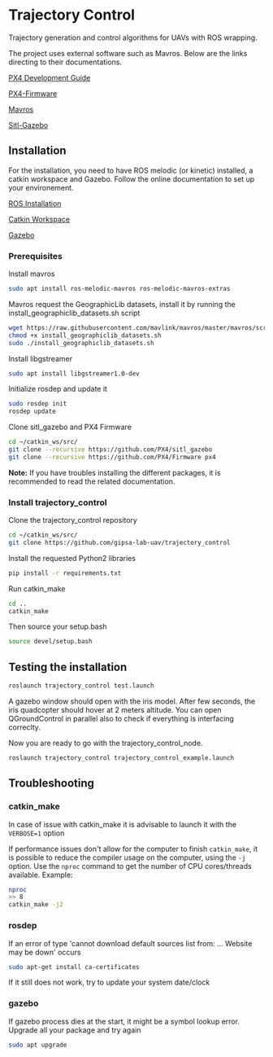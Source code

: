 # Trajectory Control
Trajectory generation and control algorithms for UAVs with ROS wrapping.

The project uses external software such as Mavros. Below are the links directing to their documentations.

[PX4 Development Guide](https://dev.px4.io/v1.9.0/en/)

[PX4-Firmware](https://github.com/PX4/Firmware)

[Mavros](https://github.com/mavlink/mavros/)

[Sitl-Gazebo](https://github.com/PX4/sitl_gazebo)

## Installation
For the installation, you need to have ROS melodic (or kinetic) installed, a catkin workspace and Gazebo. Follow the online documentation to set up your environement.

[ROS Installation](http://wiki.ros.org/melodic/Installation/Ubuntu)

[Catkin Workspace](http://wiki.ros.org/catkin/Tutorials/create_a_workspace)

[Gazebo](http://gazebosim.org/tutorials?tut=install_ubuntu&cat=install)

### Prerequisites
Install mavros

```bash
sudo apt install ros-melodic-mavros ros-melodic-mavros-extras
```

Mavros request the GeographicLib datasets, install it by running the install_geographiclib_datasets.sh script

```bash
wget https://raw.githubusercontent.com/mavlink/mavros/master/mavros/scripts/install_geographiclib_datasets.sh
chmod +x install_geographiclib_datasets.sh
sudo ./install_geographiclib_datasets.sh
```
Install libgstreamer

```bash
sudo apt install libgstreamer1.0-dev
```

Initialize rosdep and update it

```bash
sudo rosdep init
rosdep update
```

Clone sitl_gazebo and PX4 Firmware

```bash
cd ~/catkin_ws/src/
git clone --recursive https://github.com/PX4/sitl_gazebo
git clone --recursive https://github.com/PX4/Firmware px4
```

**Note:** If you have troubles installing the different packages, it is recommended to read the related documentation.

### Install trajectory_control
Clone the trajectory_control repository
```bash
cd ~/catkin_ws/src/
git clone https://github.com/gipsa-lab-uav/trajectory_control
```

Install the requested Python2 libraries

```bash
pip install -r requirements.txt
```

Run catkin_make
```bash
cd ..
catkin_make
```

Then source your setup.bash

```bash
source devel/setup.bash
```

## Testing the installation
```bash
roslaunch trajectory_control test.launch
```

A gazebo window should open with the iris model. After few seconds, the iris quadcopter should hover at 2 meters altitude. You can open QGroundControl in parallel also to check if everything is interfacing correclty.

Now you are ready to go with the trajectory_control_node.

```bash
roslaunch trajectory_control trajectory_control_example.launch
```

## Troubleshooting

### catkin_make

In case of issue with catkin_make it is advisable to launch it with the ```VERBOSE=1``` option

If performance issues don't allow for the computer to finish `catkin_make`, it is possible to reduce the compiler usage on the computer, using the `-j` option. Use the `nproc` command to get the number of CPU cores/threads available. Example:

```bash
nproc
>> 8
catkin_make -j2
```

### rosdep

If an error of type 'cannot download default sources list from: ... Website may be down' occurs

```bash
sudo apt-get install ca-certificates
```

If it still does not work, try to update your system date/clock

### gazebo

If gazebo process dies at the start, it might be a symbol lookup error. Upgrade all your package and try again

```bash
sudo apt upgrade
```
